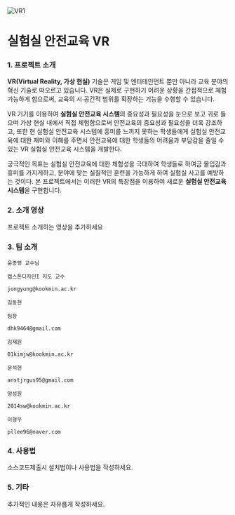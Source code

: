 ![VR1](https://user-images.githubusercontent.com/42829348/76791614-9fe58b00-6804-11ea-8a86-6af031ee9b87.png)


# 실험실 안전교육 VR

### 1. 프로젝트 소개

**VR(Virtual Reality, 가상 현실)** 기술은 게임 및 엔터테인먼트 뿐만 아니라 교육 분야의 혁신 기술로 떠오르고 있습니다.
VR은 실제로 구현하기 어려운 상황을 간접적으로 체험 가능하게 함으로써, 교육의 시∙공간적 범위를 확장하는 기능을 수행할 수 있습니다.

VR 기기를 이용하여 **실험실 안전교육 시스템**의 중요성과 필요성을 눈으로 보고 귀로 들으며 가상 현실 내에서 직접 체험함으로써 안전교육의 중요성과 필요성을 더욱 강조하고, 또한 현 실험실 안전교육 시스템에 흥미를 느끼지 못하는 학생들에게 실험실 안전교육에 대한 재미와 이해를 주면서 안전교육에 대한 학생들의 어려움과 부담감을 줄일 수 있는 VR 실험실 안전교육 시스템을 개발한다. 

궁극적인 목표는 실험실 안전교육에 대한 체험성을 극대하여 학생들로 하여금 몰입감과 흥미를 가지게하고, 분야에 맞는 실질적인 훈련을 가능하게 하여 실험실 사고를 예방하는 것이다.
본 프로젝트에서는 이러한 VR의 특장점을 이용하여 새로운 **실험실 안전교육 시스템**을 구현합니다.



### 2. 소개 영상

프로젝트 소개하는 영상을 추가하세요


### 3. 팀 소개

```
윤종영 교수님

캡스톤디자인I 지도 교수

jongyung@kookmin.ac.kr
```

```
김동현

팀장

dhk9464@gmail.com
```

```
김재원

01kimjw@kookmin.ac.kr
```

```
문석현

anstjrgus95@gmail.com
```

```
양성원

2014sw@kookmin.ac.kr
```

```
이형우

pllee96@naver.com
```


### 4. 사용법

소스코드제출시 설치법이나 사용법을 작성하세요.

### 5. 기타

추가적인 내용은 자유롭게 작성하세요.
